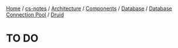 [Home](https://mengxianbin.github.io) /
[cs-notes](https://mengxianbin.github.io/cs-notes/site) /
[Architecture](https://mengxianbin.github.io/cs-notes/site/Architecture) /
[Components](https://mengxianbin.github.io/cs-notes/site/Architecture/Components) /
[Database](https://mengxianbin.github.io/cs-notes/site/Architecture/Components/Database) /
[Database Connection Pool](https://mengxianbin.github.io/cs-notes/site/Architecture/Components/Database/Database%20Connection%20Pool) /
[Druid](https://mengxianbin.github.io/cs-notes/site/Architecture/Components/Database/Database%20Connection%20Pool/Druid)

# TO DO
